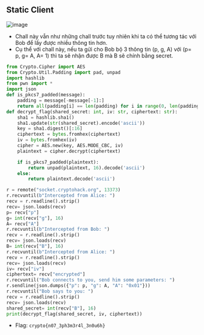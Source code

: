 ## Static Client
![image](https://hackmd.io/_uploads/ry4BXXX3a.png)
- Chall này vẫn như những chall trước tuy nhiên khi ta có thể tương tác với Bob để lấy được nhiều thông tin hơn.
- Cụ thể với chall này, nếu ta gửi cho Bob bộ 3 thông tin (p, g, A) với (p= p, g= A, A= 1) thì ta sẽ nhận được B mà B sẽ chính bằng secret. 
```Python
from Crypto.Cipher import AES
from Crypto.Util.Padding import pad, unpad
import hashlib
from pwn import *
import json
def is_pkcs7_padded(message):
    padding = message[-message[-1]:]
    return all(padding[i] == len(padding) for i in range(0, len(padding)))
def decrypt_flag(shared_secret: int, iv: str, ciphertext: str):
    sha1 = hashlib.sha1()
    sha1.update(str(shared_secret).encode('ascii'))
    key = sha1.digest()[:16]
    ciphertext = bytes.fromhex(ciphertext)
    iv = bytes.fromhex(iv)
    cipher = AES.new(key, AES.MODE_CBC, iv)
    plaintext = cipher.decrypt(ciphertext)

    if is_pkcs7_padded(plaintext):
        return unpad(plaintext, 16).decode('ascii')
    else:
        return plaintext.decode('ascii')

r = remote("socket.cryptohack.org", 13373)
r.recvuntil(b"Intercepted from Alice: ")
recv = r.readline().strip()
recv= json.loads(recv)
p= recv["p"]
g= int(recv["g"], 16)
A= recv["A"]
r.recvuntil(b"Intercepted from Bob: ")
recv = r.readline().strip()
recv= json.loads(recv)
B= int(recv["B"], 16)
r.recvuntil(b"Intercepted from Alice: ")
recv = r.readline().strip()
recv= json.loads(recv)
iv= recv["iv"]
ciphertext= recv["encrypted"]
r.recvuntil("Bob connects to you, send him some parameters: ")
r.sendline(json.dumps({"p": p, "g": A, "A": "0x01"}))
r.recvuntil("Bob says to you: ")
recv = r.readline().strip()
recv= json.loads(recv)
shared_secret= int(recv["B"], 16)
print(decrypt_flag(shared_secret, iv, ciphertext))
```
- Flag: `crypto{n07_3ph3m3r4l_3n0u6h}  `
